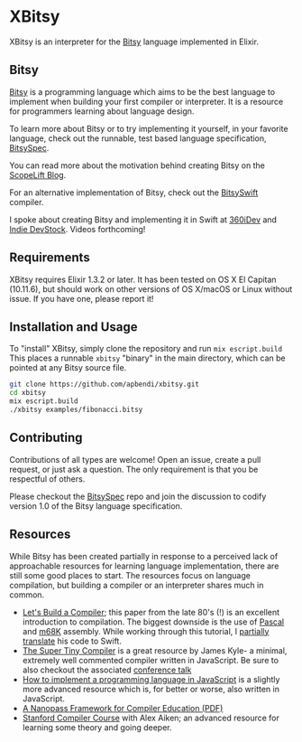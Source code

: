 # XBitsy

XBitsy is an interpreter for the [Bitsy](https://github.com/apbendi/bitsyspec)
language implemented in Elixir.

## Bitsy

[Bitsy](https://github.com/apbendi/bitsyspec) is a programming language which
aims to be the best language to implement
when building your first compiler or interpreter. It is a resource for
programmers learning about language design.

To learn more about Bitsy or to try implementing it yourself, in your favorite
language, check out the runnable, test based language specification,
[BitsySpec](https://github.com/apbendi/bitsyspec).

You can read more about the motivation behind creating Bitsy on the
[ScopeLift Blog](http://www.scopelift.co/blog/introducing-bitsy-the-first-language-youll-implement-yourself).

For an alternative implementation of Bitsy, check out the
[BitsySwift](https://github.com/apbendi/bitsy-swift) compiler.

I spoke about creating Bitsy and implementing it in Swift at
[360iDev](http://360idev.com/sessions/300-compilers-arent-magic-lets-build-one-swift/)
and
[Indie DevStock](http://indiedevstock.com/speakers/ben-difrancesco/). Videos forthcoming!


## Requirements

XBitsy requires Elixir 1.3.2 or later. It has been tested on OS X El Capitan (10.11.6), but
should work on other versions of OS X/macOS or Linux without issue. If you have one, please report it!

## Installation and Usage

To "install" XBitsy, simply clone the repository and run `mix escript.build`
This places a runnable `xbitsy` "binary" in the main directory, which can be
pointed at any Bitsy source file.

```bash
git clone https://github.com/apbendi/xbitsy.git
cd xbitsy
mix escript.build
./xbitsy examples/fibonacci.bitsy
```

## Contributing

Contributions of all types are welcome! Open an issue, create a pull request,
or just ask a question. The only requirement is that you be respectful of
others.

Please checkout the [BitsySpec](https://github.com/apbendi/bitsyspec) repo and join
the discussion to codify version 1.0 of the Bitsy language specification.


## Resources

While Bitsy has been created partially in response to a perceived lack of approachable
resources for learning language implementation, there are still some good
places to start. The resources focus on language compilation, but building a compiler
or an interpreter shares much in common.

 * [Let's Build a Compiler](http://www.compilers.iecc.com/crenshaw/); this
   paper from the late 80's (!) is an excellent introduction to compilation.
   The biggest downside is the use of
   [Pascal](https://en.wikipedia.org/wiki/Pascal_%28programming_language%29)
   and [m68K](https://en.wikipedia.org/wiki/Motorola_68000) assembly. While working
   through this tutorial, I
   [partially translate](https://github.com/apbendi/LetsBuildACompilerInSwift)
   his code to Swift.
 * [The Super Tiny Compiler](https://github.com/thejameskyle/the-super-tiny-compiler)
   is a great resource by James Kyle- a minimal, extremely well commented compiler
   written in JavaScript. Be sure to also checkout the associated
   [conference talk](https://www.youtube.com/watch?v=Tar4WgAfMr4)
 * [How to implement a programming language in JavaScript](http://lisperator.net/pltut/)
   is a slightly more advanced resource which is, for better or worse, also
   written in JavaScript.
 * [A Nanopass Framework for Compiler Education (PDF)](http://www.cs.indiana.edu/~dyb/pubs/nano-jfp.pdf)
 * [Stanford Compiler Course](https://www.youtube.com/watch?v=sm0QQO-WZlM&list=PLFB9EC7B8FE963EB8)
   with Alex Aiken; an advanced resource for learning some theory and going
   deeper.

